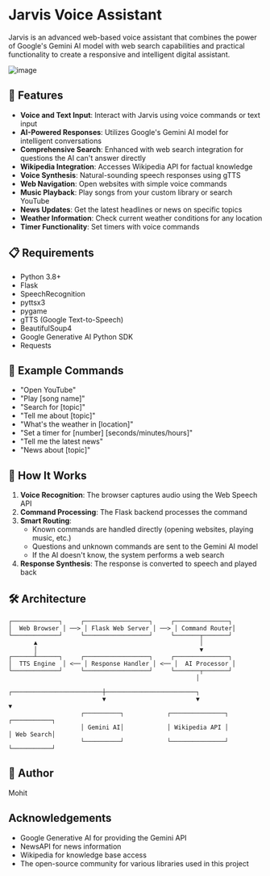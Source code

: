 # Jarvis Voice Assistant

Jarvis is an advanced web-based voice assistant that combines the power of Google's Gemini AI model with web search capabilities and practical functionality to create a responsive and intelligent digital assistant.

![image](https://github.com/user-attachments/assets/a29ca190-dc66-4bd3-aaab-d92c1bac81a6)


## 🌟 Features

- **Voice and Text Input**: Interact with Jarvis using voice commands or text input
- **AI-Powered Responses**: Utilizes Google's Gemini AI model for intelligent conversations
- **Comprehensive Search**: Enhanced with web search integration for questions the AI can't answer directly
- **Wikipedia Integration**: Accesses Wikipedia API for factual knowledge
- **Voice Synthesis**: Natural-sounding speech responses using gTTS
- **Web Navigation**: Open websites with simple voice commands
- **Music Playback**: Play songs from your custom library or search YouTube
- **News Updates**: Get the latest headlines or news on specific topics
- **Weather Information**: Check current weather conditions for any location
- **Timer Functionality**: Set timers with voice commands

## 📋 Requirements

- Python 3.8+
- Flask
- SpeechRecognition
- pyttsx3
- pygame
- gTTS (Google Text-to-Speech)
- BeautifulSoup4
- Google Generative AI Python SDK
- Requests

## 📢 Example Commands

- "Open YouTube"
- "Play [song name]"
- "Search for [topic]"
- "Tell me about [topic]"
- "What's the weather in [location]"
- "Set a timer for [number] [seconds/minutes/hours]"
- "Tell me the latest news"
- "News about [topic]"


## 🧠 How It Works

1. **Voice Recognition**: The browser captures audio using the Web Speech API
2. **Command Processing**: The Flask backend processes the command
3. **Smart Routing**:
   - Known commands are handled directly (opening websites, playing music, etc.)
   - Questions and unknown commands are sent to the Gemini AI model
   - If the AI doesn't know, the system performs a web search
4. **Response Synthesis**: The response is converted to speech and played back

## 🛠️ Architecture

```
┌─────────────┐     ┌──────────────────┐     ┌───────────────┐
│  Web Browser │ ──> │ Flask Web Server │ ──> │ Command Router│
└─────────────┘     └──────────────────┘     └───────┬───────┘
       ▲                                             │
       │                                             ▼
┌──────┴──────┐     ┌──────────────────┐     ┌───────────────┐
│  TTS Engine  │ <── │ Response Handler │ <── │  AI Processor │
└─────────────┘     └──────────────────┘     └───────┬───────┘
                                                    │
                          ┌─────────────────────────┼─────────────────────────┐
                          ▼                         ▼                         ▼
                    ┌──────────┐            ┌───────────────┐          ┌───────────┐
                    │ Gemini AI│            │ Wikipedia API │          │ Web Search│
                    └──────────┘            └───────────────┘          └───────────┘
```


## 👤 Author

Mohit

## Acknowledgements

- Google Generative AI for providing the Gemini API
- NewsAPI for news information
- Wikipedia for knowledge base access
- The open-source community for various libraries used in this project
